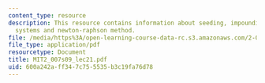 ```yaml
---
content_type: resource
description: This resource contains information about seeding, impounding, linear
  systems and newton-raphson method.
file: /media/https%3A/open-learning-course-data-rc.s3.amazonaws.com/2-007-design-and-manufacturing-i-spring-2009/600a242aff347c755535b3c19fa76d78_MIT2_007s09_lec21.pdf
file_type: application/pdf
resourcetype: Document
title: MIT2_007s09_lec21.pdf
uid: 600a242a-ff34-7c75-5535-b3c19fa76d78
---
```

